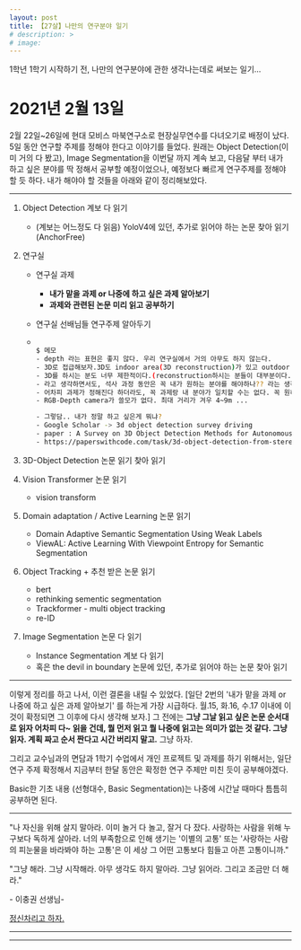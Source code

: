 ```yaml
---
layout: post
title: 【27살】나만의 연구분야 일기
# description: >
# image:
---
```




1학년 1학기 시작하기 전, 나만의 연구분야에 관한 생각나는데로 써보는 일기...



# 2021년 2월 13일

2월 22일~26일에 현대 모비스 마북연구소로 현장실무연수를 다녀오기로 배정이 났다. 5일 동안 연구할 주제를 정해야 한다고 이야기를 들었다. 원래는 Object Detection(이미 거의 다 봤고), Image Segmentation을 이번달 까지 계속 보고, 다음달 부터 내가 하고 싶은 분야를 딱 정해서 공부할 예정이었으나, 예정보다 빠르게 연구주제를 정해야할 듯 하다. 내가 해야야 할 것들을 아래와 같이 정리해보았다.

---

1. Object Detection 계보 다 읽기 

   - (계보는 어느정도 다 읽음) YoloV4에 있던, 추가로 읽어야 하는 논문 찾아 읽기 (AnchorFree)

2. 연구실

   - 연구실 과제 

     - **내가 맡을 과제 or 나중에 하고 싶은 과제 알아보기**
     - **과제와 관련된 논문 미리 읽고 공부하기**

   - 연구실 선배님들 연구주제 알아두기

   - ```sh

     $ 메모 
     - depth 라는 표현은 좋지 않다. 우리 연구실에서 거의 아무도 하지 않는다. 
     - 3D로 접급해보자.3D도 indoor area(3D reconstruction)가 있고 outdoor area(self-driving)이 있다. 
     - 3D를 하시는 분도 너무 제한적이다.(reconstruction하시는 분들이 대부분이다.) 같은 주제로 가져가려고 하기보다는, 비슷하면서도 내가 정말 하고 싶은 분야로 선택해서, 원하는 분야의 다른 논문들을 찾아보는것도 좋겠다. 
     - 라고 생각하면서도, 석사 과정 동안은 꼭 내가 원하는 분야를 해야하나?? 라는 생각이 든다. 현명한 선택은 최대한선배님들과 유사한 연구방향으로 선택하는 것 같다. 하고 싶은건 나중에 하면 되는 거다.
     - 어차피 과제가 정해진다 하더라도, 꼭 과제랑 내 분야가 일치할 수는 없다. 꼭 원하는 과제만 할 수 있는 것도 아니다.
     - RGB-Depth camera가 쓸모가 없다. 최대 거리가 겨우 4~9m ...

     - 그렇담.. 내가 정말 하고 싶은게 뭐냐?
     - Google Scholar -> 3d object detection survey driving
     - paper : A Survey on 3D Object Detection Methods for Autonomous Driving Applications
     - https://paperswithcode.com/task/3d-object-detection-from-stereo-images

     ```

3. 3D-Object Detection 논문 읽기 찾아 읽기

4. Vision Transformer 논문 읽기

   - vision transform

5. Domain adaptation / Active Learning 논문 읽기

   - Domain Adaptive Semantic Segmentation Using Weak Labels
   - ViewAL: Active Learning With Viewpoint Entropy for Semantic Segmentation

6. Object Tracking \+ 추천 받은 논문 읽기

   - bert
   - rethinking sementic segmentation
   - Trackformer - multi object tracking
   - re-ID

7. Image Segmentation 논문 다 읽기 

   - Instance Segmentation 계보 다 읽기
   - 혹은 the devil in boundary 논문에 있던, 추가로 읽어야 하는 논문 찾아 읽기

---



이렇게 정리를 하고 나서, 이런 결론을 내릴 수 있었다. \[일단 2번의 '내가 맡을 과제 or 나중에 하고 싶은 과제 알아보기' 를 하는게 가장 시급하다. 월.15, 화.16, 수.17 이내에 이것이 확정되면 그 이후에 다시 생각해 보자.\] 그 전에는 **그냥 그날 읽고 싶은 논문 순서대로 읽자 어차피 다~ 읽을 건데, 뭘 먼저 읽고 뭘 나중에 읽고는 의미가 없는 것 같다. 그냥 읽자. 계획 짜고 순서 짠다고 시간 버리지 말고.** 그냥 하자. 

그리고 교수님과의 면담과 1학기 수업에서 개인 프로젝트 및 과제를 하기 위해서는, 일단 연구 주제 확정해서 지금부터 한달 동안은 확정한 연구 주제만 미친 듯이 공부해야겠다. 

Basic한 기초 내용 (선형대수, Basic Segmentation)는 나중에 시간날 때마다 틈틈히 공부하면 된다.

---

"나 자신을 위해 살지 말아라. 이미 놀거 다 놀고, 잘거 다 잤다. 사랑하는 사람을 위해 누구보다 독하게 살아라. 너의 부족함으로 인해 생기는 '이별의 고통' 또는 '사랑하는 사람의 피눈물을 바라봐야 하는 고통'은 이 세상 그 어떤 고통보다 힘들고 아픈 고통이니까."

"그냥 해라. 그냥 시작해라. 아무 생각도 하지 말아라. 그냥 읽어라. 그리고 조금만 더 해라." 

\- 이충권 선생님-

<u>정신차리고 하자.</u>

---

---





